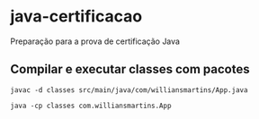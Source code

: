 # java-certificacao
Preparação para a prova de certificação Java

## Compilar e executar classes com pacotes
```
javac -d classes src/main/java/com/williansmartins/App.java
```

```
java -cp classes com.williansmartins.App
```
